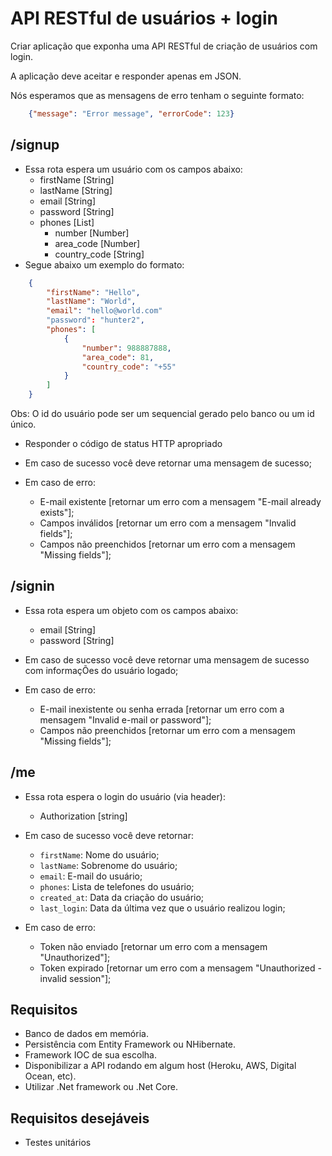 # API RESTful de usuários + login

Criar aplicação que exponha uma API RESTful de criação de usuários com login.

A aplicação deve aceitar e responder apenas em JSON.

Nós esperamos que as mensagens de erro tenham o seguinte formato:

```json
    {"message": "Error message", "errorCode": 123}
```

## /signup

* Essa rota espera um usuário com os campos abaixo:
    - firstName [String]
    - lastName [String]
    - email [String]
    - password [String]
    - phones [List]
        - number [Number]
        - area_code [Number]
        - country_code [String]
* Segue abaixo um exemplo do formato:

```json
    {
        "firstName": "Hello",
        "lastName": "World",
        "email": "hello@world.com"
        "password": "hunter2",
        "phones": [
            {
                "number": 988887888,
                "area_code": 81,
                "country_code": "+55"
            }
        ]
    }
```
Obs: O id do usuário pode ser um sequencial gerado pelo banco ou um id único.

* Responder o código de status HTTP apropriado
* Em caso de sucesso você deve retornar uma mensagem de sucesso;

* Em caso de erro:
    - E-mail existente [retornar um erro com a mensagem "E-mail already exists"];
    - Campos inválidos [retornar um erro com a mensagem "Invalid fields"];
    - Campos não preenchidos [retornar um erro com a mensagem "Missing fields"];
## /signin
* Essa rota espera um objeto com os campos abaixo:
    - email [String]
    - password [String]

* Em caso de sucesso você deve retornar uma mensagem de sucesso com informaçÕes do usuário logado;
* Em caso de erro:
    - E-mail inexistente ou senha errada [retornar um erro com a mensagem "Invalid e-mail or password"];
    - Campos não preenchidos [retornar um erro com a mensagem "Missing fields"];

## /me 
* Essa rota espera o login do usuário (via header):
    - Authorization [string]
 
* Em caso de sucesso você deve retornar:
    - `firstName`: Nome do usuário;
    - `lastName`: Sobrenome do usuário;
    - `email`: E-mail do usuário;
    - `phones`: Lista de telefones do usuário;
    - `created_at`: Data da criação do usuário;
    - `last_login`: Data da última vez que o usuário realizou login;
* Em caso de erro:
    - Token não enviado [retornar um erro com a mensagem "Unauthorized"];
    - Token expirado [retornar um erro com a mensagem "Unauthorized - invalid session"];

## Requisitos
* Banco de dados em memória.
* Persistência com Entity Framework ou NHibernate.
* Framework IOC de sua escolha.
* Disponibilizar a API rodando em algum host (Heroku, AWS, Digital Ocean, etc).
* Utilizar .Net framework ou .Net Core.

## Requisitos desejáveis
* Testes unitários
